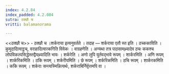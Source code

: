 ```yaml
---
index: 4.2.84
index_padded: 4.2.084
sutra: ठक्छौ च
vritti: balamanorama

---
```

<<ठक्छौ च>> - ठक्छौ च ।शर्कराया इत्यनुवर्तते । तदाह — शर्कराया एतौ स्त इति । ठच्ककाविति । कुमुदादित्वाट्ठच्, वराहादित्वात्कगिति विवेकः । वाग्रहणेति । अन्यथा तत्र पाठसामथ्र्यादेव ठचः ककश्च लोपविकल्पसिद्धेस्तद्वैयथ्र्यादिति भावः । शर्करेति । अणो लुपि युर्तवद्भावे रूपम् । शार्करमिति । अणि रूपम् । शार्करिकमिति । ठकि रूपम् । शर्करीयमिति । छे रूपम् । शर्करिकमिति । ठचि रूपम् । शार्करकमिति । ककि रूपम् । शर्कराः सन्त्यस्मिन्नित्यर्थः, शर्कराबिर्निर्वृत्तमपि वा । 